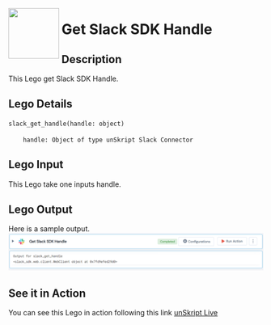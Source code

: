 [<img align="left" src="https://unskript.com/assets/favicon.png" width="100" height="100" style="padding-right: 5px">](https://unskript.com/assets/favicon.png) 
<h1>Get Slack SDK Handle </h1>

## Description
This Lego get Slack SDK Handle.


## Lego Details

    slack_get_handle(handle: object)

        handle: Object of type unSkript Slack Connector

## Lego Input
This Lego take one inputs handle.

## Lego Output
Here is a sample output.
<img src="./1.png">

## See it in Action
You can see this Lego in action following this link [unSkript Live](https://unskript.com)